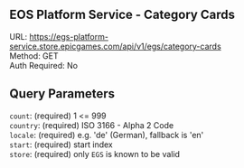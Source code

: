 ## EOS Platform Service - Category Cards

URL: https://egs-platform-service.store.epicgames.com/api/v1/egs/category-cards \
Method: GET \
Auth Required: No

## Query Parameters

`count`: (required) 1 <= 999 <br/>
`country`: (required) ISO 3166 - Alpha 2 Code <br/>
`locale`: (required) e.g. 'de' (German), fallback is 'en' <br/>
`start`: (required) start index <br/>
`store`: (required) only `EGS` is known to be valid <br/>
